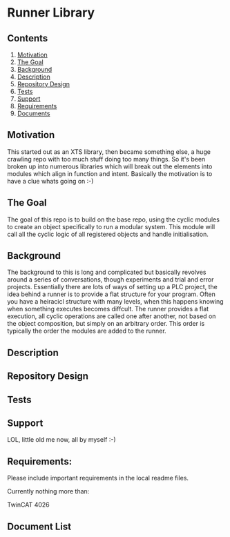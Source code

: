 # Runner Library

## Contents

1. [Motivation](#motivation)
2. [The Goal](#the-goal)
3. [Background](#background)
4. [Description](#description)
3. [Repository Design](#repository-design)
4. [Tests](#Tests)
5. [Support](#Support)
6. [Requirements](#Requirements)
7. [Documents](#Document-List)

## Motivation

This started out as an XTS library, then became something else, a huge crawling repo with too much stuff doing too many things. So it's been broken up into numerous libraries which will break out the elements into modules which align in function and intent. Basically the motivation is to have a clue whats going on :-) 

## The Goal

The goal of this repo is to build on the base repo, using the cyclic modules to create an object specifically to run a modular system. This module will call all the cyclic logic of all registered objects and handle initialisation.

## Background

The background to this is long and complicated but basically revolves around a series of conversations, though experiments and trial and error projects. 
Essentially there are lots of ways of setting up a PLC project, the idea behind a runner is to provide a flat structure for your program. Often you have a heiracicl structure with many levels, when this happens knowing when something executes becomes diffcult.
The runner provides a flat execution, all cyclic operations are called one after another, not based on the object composition, but simply on an arbitrary order.
This order is typically the order the modules are added to the runner.   

## Description


## Repository Design



## Tests



## Support

LOL, little old me now, all by myself :-)


## Requirements: 

Please include important requirements in the local readme files.

Currently nothing more than:

TwinCAT 4026


## Document List






